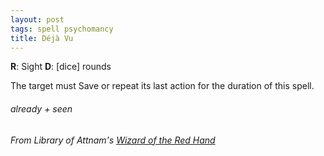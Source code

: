 ```yaml
---
layout: post
tags: spell psychomancy
title: Déjà Vu
---
```

**R**: Sight **D**: [dice] rounds

The target must Save or repeat its last action for the duration of this spell.

###### already + seen
###### From Library of Attnam's [Wizard of the Red Hand](https://attnam.blogspot.com/2018/08/class-wizard-of-right-hand.html)
